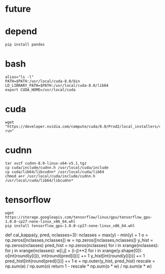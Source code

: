 # future
# depend
	pip install pandas
# bash 
	alias="ls -l"
	PATH=$PATH:/usr/local/cuda-8.0/bin
	LD_LIBRARY_PATH=$PATH:/usr/local/cuda-8.0/lib64
	export CUDA_HOME=/usr/local/cuda
# cuda
	wget "https://developer.nvidia.com/compute/cuda/8.0/Prod2/local_installers/cuda_8.0.61_375.26_linux-run"
# cudnn 
	tar xvzf cudnn-8.0-linux-x64-v5.1.tgz
	cp cuda/include/cudnn.h /usr/local/cuda/include
	cp cuda/lib64/libcudnn* /usr/local/cuda/lib64
	chmod a+r /usr/local/cuda/include/cudnn.h /usr/local/cuda/lib64/libcudnn*

# tensorflow 
	wget https://storage.googleapis.com/tensorflow/linux/gpu/tensorflow_gpu-1.0.0-cp27-none-linux_x86_64.whl
	pip install tensorflow_gpu-1.0.0-cp27-none-linux_x86_64.whl

	
def cal_kappa(y, pred, nclasses=3):
    nclasses = max(y) - min(y) + 1 
    o = np.zeros([nclasses,nclasses])
    w =  np.zeros([nclasses,nclasses])
    y_hist = np.zeros(nclasses)
    pred_hist = np.zeros(nclasses)
    for i in xrange(nclasses):
        for j in xrange(nclasses):
            w[i,j] = (i-j)**2
    for i in xrange(y.shape[0]):
        o[int(round(y[i])), int(round(pred[i]))] += 1
        y_hist[int(round(y[i]))] += 1
        pred_hist[int(round(pred[i]))] += 1
    e = np.outer(y_hist, pred_hist)
    rescale = np.sum(e) / np.sum(o)
    return 1 - rescale * np.sum(o * w) / np.sum(e * w)

